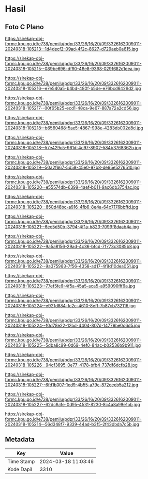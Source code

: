 # Hasil

## Foto C Plano

https://sirekap-obj-formc.kpu.go.id/e738/pemilu/pdpr/33/26/16/20/09/3326162009011-20240318-105213--1d4decf2-09ad-4f2c-8627-d729aeb0a615.jpg

https://sirekap-obj-formc.kpu.go.id/e738/pemilu/pdpr/33/26/16/20/09/3326162009011-20240318-105215--089be696-df90-48e8-9398-029f682c1eea.jpg

https://sirekap-obj-formc.kpu.go.id/e738/pemilu/pdpr/33/26/16/20/09/3326162009011-20240318-105216--e7e540a5-b4bd-480f-b5de-e76bcd6429d2.jpg

https://sirekap-obj-formc.kpu.go.id/e738/pemilu/pdpr/33/26/16/20/09/3326162009011-20240318-105217--00f65b25-ecd1-48ca-9e67-887a72a2cd56.jpg

https://sirekap-obj-formc.kpu.go.id/e738/pemilu/pdpr/33/26/16/20/09/3326162009011-20240318-105218--b6560468-5ae5-4867-998e-4283db002d8d.jpg

https://sirekap-obj-formc.kpu.go.id/e738/pemilu/pdpr/33/26/16/20/09/3326162009011-20240318-105218--57e429c5-961d-4c97-8902-584b3768362b.jpg

https://sirekap-obj-formc.kpu.go.id/e738/pemilu/pdpr/33/26/16/20/09/3326162009011-20240318-105219--50a2f667-5d58-45e0-97b8-de95e5276510.jpg

https://sirekap-obj-formc.kpu.go.id/e738/pemilu/pdpr/33/26/16/20/09/3326162009011-20240318-105220--e55574db-6399-4aef-b011-9ac6db3754ac.jpg

https://sirekap-obj-formc.kpu.go.id/e738/pemilu/pdpr/33/26/16/20/09/3326162009011-20240318-105220--850d48bc-a916-4fb6-8e4a-64c7176bbffd.jpg

https://sirekap-obj-formc.kpu.go.id/e738/pemilu/pdpr/33/26/16/20/09/3326162009011-20240318-105221--6ec5d50b-3794-4f1a-b823-7099f8daab4a.jpg

https://sirekap-obj-formc.kpu.go.id/e738/pemilu/pdpr/33/26/16/20/09/3326162009011-20240318-105222--9a5a8156-29ad-4c36-bfcd-71773c3085b8.jpg

https://sirekap-obj-formc.kpu.go.id/e738/pemilu/pdpr/33/26/16/20/09/3326162009011-20240318-105222--9a375963-7f56-4358-ad17-4f8d10dea051.jpg

https://sirekap-obj-formc.kpu.go.id/e738/pemilu/pdpr/33/26/16/20/09/3326162009011-20240318-105223--77ef5fe6-4f5a-45a5-aca5-a959090fff6a.jpg

https://sirekap-obj-formc.kpu.go.id/e738/pemilu/pdpr/33/26/16/20/09/3326162009011-20240318-105224--e921d884-fc2c-4610-8eff-7b87cb732116.jpg

https://sirekap-obj-formc.kpu.go.id/e738/pemilu/pdpr/33/26/16/20/09/3326162009011-20240318-105224--f0d78e22-12bd-4404-807d-14779be0c6d5.jpg

https://sirekap-obj-formc.kpu.go.id/e738/pemilu/pdpr/33/26/16/20/09/3326162009011-20240318-105225--5dba8c99-0d69-4ef0-84ac-b02536b9b911.jpg

https://sirekap-obj-formc.kpu.go.id/e738/pemilu/pdpr/33/26/16/20/09/3326162009011-20240318-105226--94cf3695-0e77-4178-bfb4-737df6dcfb28.jpg

https://sirekap-obj-formc.kpu.go.id/e738/pemilu/pdpr/33/26/16/20/09/3326162009011-20240318-105227--6fd1b007-1ed9-4b55-a79c-872ceeb5a212.jpg

https://sirekap-obj-formc.kpu.go.id/e738/pemilu/pdpr/33/26/16/20/09/3326162009011-20240318-105227--62dc9a1e-0d95-4531-8230-8c4a8a98e1bb.jpg

https://sirekap-obj-formc.kpu.go.id/e738/pemilu/pdpr/33/26/16/20/09/3326162009011-20240318-105214--56d348f7-9339-44ad-b3f5-2f43dbda7c5b.jpg


## Metadata

| Key        | Value               |
| ---------- | ------------------- |
| Time Stamp | 2024-03-18 11:03:46 |
| Kode Dapil | 3310                |



